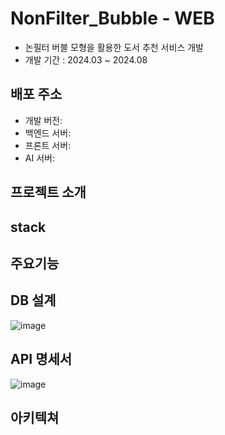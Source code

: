 # NonFilter_Bubble - WEB
- 논필터 버블 모형을 활용한 도서 추천 서비스 개발
- 개발 기간 : 2024.03 ~ 2024.08

## 배포 주소
- 개발  버전: 
- 백엔드 서버:
- 프론트 서버:
- AI 서버:

## 프로젝트 소개


## stack 

## 주요기능

## DB 설계
![image](https://github.com/user-attachments/assets/d7ce52bd-201b-40c2-9e9d-b8a9cd256258)

## API 명세서 
![image](https://github.com/user-attachments/assets/24406ee4-5b46-46c0-9dcc-4b82ccef3a36)


## 아키텍쳐
